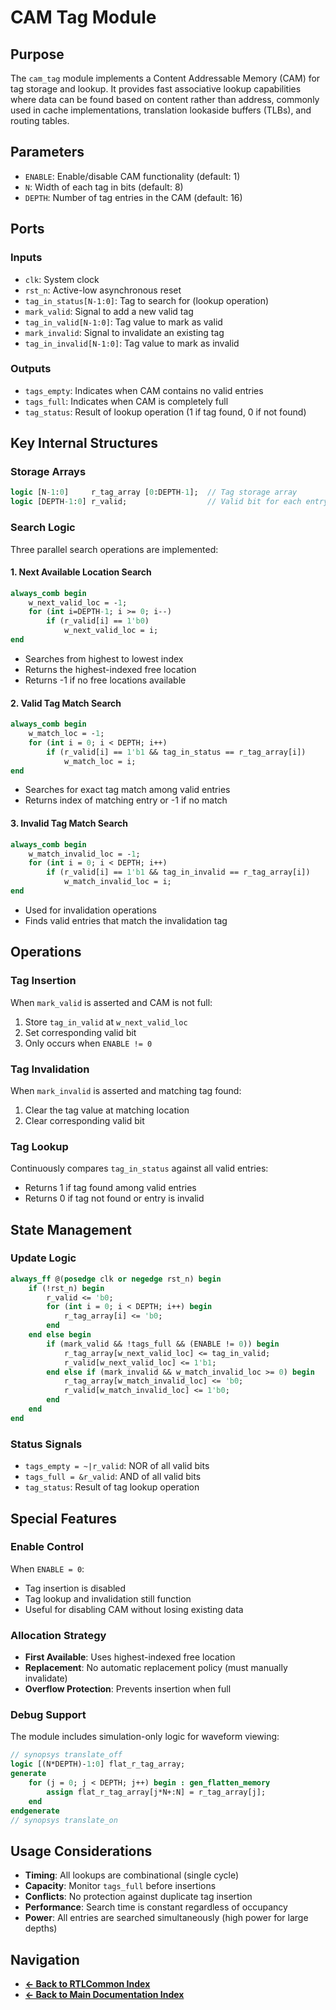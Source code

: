 # CAM Tag Module

## Purpose
The `cam_tag` module implements a Content Addressable Memory (CAM) for tag storage and lookup. It provides fast associative lookup capabilities where data can be found based on content rather than address, commonly used in cache implementations, translation lookaside buffers (TLBs), and routing tables.

## Parameters
- `ENABLE`: Enable/disable CAM functionality (default: 1)
- `N`: Width of each tag in bits (default: 8)
- `DEPTH`: Number of tag entries in the CAM (default: 16)

## Ports

### Inputs
- `clk`: System clock
- `rst_n`: Active-low asynchronous reset
- `tag_in_status[N-1:0]`: Tag to search for (lookup operation)
- `mark_valid`: Signal to add a new valid tag
- `tag_in_valid[N-1:0]`: Tag value to mark as valid
- `mark_invalid`: Signal to invalidate an existing tag
- `tag_in_invalid[N-1:0]`: Tag value to mark as invalid

### Outputs
- `tags_empty`: Indicates when CAM contains no valid entries
- `tags_full`: Indicates when CAM is completely full
- `tag_status`: Result of lookup operation (1 if tag found, 0 if not found)

## Key Internal Structures

### Storage Arrays
```systemverilog
logic [N-1:0]     r_tag_array [0:DEPTH-1];  // Tag storage array
logic [DEPTH-1:0] r_valid;                  // Valid bit for each entry
```

### Search Logic
Three parallel search operations are implemented:

#### 1. Next Available Location Search
```systemverilog
always_comb begin
    w_next_valid_loc = -1;
    for (int i=DEPTH-1; i >= 0; i--)
        if (r_valid[i] == 1'b0)
            w_next_valid_loc = i;
end
```
- Searches from highest to lowest index
- Returns the highest-indexed free location
- Returns -1 if no free locations available

#### 2. Valid Tag Match Search
```systemverilog
always_comb begin
    w_match_loc = -1;
    for (int i = 0; i < DEPTH; i++)
        if (r_valid[i] == 1'b1 && tag_in_status == r_tag_array[i])
            w_match_loc = i;
end
```
- Searches for exact tag match among valid entries
- Returns index of matching entry or -1 if no match

#### 3. Invalid Tag Match Search
```systemverilog
always_comb begin
    w_match_invalid_loc = -1;
    for (int i = 0; i < DEPTH; i++)
        if (r_valid[i] == 1'b1 && tag_in_invalid == r_tag_array[i])
            w_match_invalid_loc = i;
end
```
- Used for invalidation operations
- Finds valid entries that match the invalidation tag

## Operations

### Tag Insertion
When `mark_valid` is asserted and CAM is not full:
1. Store `tag_in_valid` at `w_next_valid_loc`
2. Set corresponding valid bit
3. Only occurs when `ENABLE != 0`

### Tag Invalidation
When `mark_invalid` is asserted and matching tag found:
1. Clear the tag value at matching location
2. Clear corresponding valid bit

### Tag Lookup
Continuously compares `tag_in_status` against all valid entries:
- Returns 1 if tag found among valid entries
- Returns 0 if tag not found or entry is invalid

## State Management

### Update Logic
```systemverilog
always_ff @(posedge clk or negedge rst_n) begin
    if (!rst_n) begin
        r_valid <= 'b0;
        for (int i = 0; i < DEPTH; i++) begin
            r_tag_array[i] <= 'b0;
        end
    end else begin
        if (mark_valid && !tags_full && (ENABLE != 0)) begin
            r_tag_array[w_next_valid_loc] <= tag_in_valid;
            r_valid[w_next_valid_loc] <= 1'b1;
        end else if (mark_invalid && w_match_invalid_loc >= 0) begin
            r_tag_array[w_match_invalid_loc] <= 'b0;
            r_valid[w_match_invalid_loc] <= 1'b0;
        end
    end
end
```

### Status Signals
- `tags_empty = ~|r_valid`: NOR of all valid bits
- `tags_full = &r_valid`: AND of all valid bits
- `tag_status`: Result of tag lookup operation

## Special Features

### Enable Control
When `ENABLE = 0`:
- Tag insertion is disabled
- Tag lookup and invalidation still function
- Useful for disabling CAM without losing existing data

### Allocation Strategy
- **First Available**: Uses highest-indexed free location
- **Replacement**: No automatic replacement policy (must manually invalidate)
- **Overflow Protection**: Prevents insertion when full

### Debug Support
The module includes simulation-only logic for waveform viewing:
```systemverilog
// synopsys translate_off
logic [(N*DEPTH)-1:0] flat_r_tag_array;
generate
    for (j = 0; j < DEPTH; j++) begin : gen_flatten_memory
        assign flat_r_tag_array[j*N+:N] = r_tag_array[j];
    end
endgenerate
// synopsys translate_on
```

## Usage Considerations
- **Timing**: All lookups are combinational (single cycle)
- **Capacity**: Monitor `tags_full` before insertions
- **Conflicts**: No protection against duplicate tag insertion
- **Performance**: Search time is constant regardless of occupancy
- **Power**: All entries are searched simultaneously (high power for large depths)

## Navigation

- **[← Back to RTLCommon Index](index.md)**
- **[← Back to Main Documentation Index](../../index.md)**
